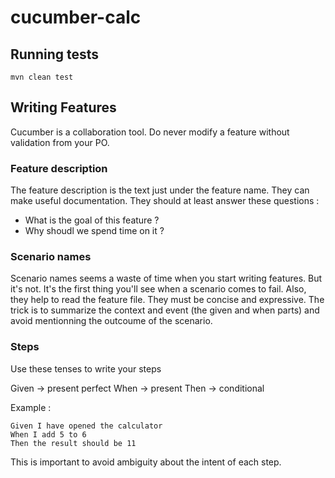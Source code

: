 # cucumber-calc

##  Running tests

    mvn clean test

## Writing Features

Cucumber is a collaboration tool. Do never modify a feature without validation from your PO.

### Feature description

The feature description is the text just under the feature name. They can make useful documentation.
They should at least answer these questions :
- What is the goal of this feature ?
- Why shoudl we spend time on it ?

### Scenario names

Scenario names seems a waste of time when you start writing features. But it's not. It's the first thing you'll see when a scenario comes to fail.
Also, they help to read the feature file.
They must be concise and expressive.
The trick is to summarize the context and event (the given and when parts) and avoid mentionning the outcoume of the scenario.

### Steps

Use these tenses to write your steps

Given -> present perfect
When -> present
Then -> conditional
    
Example :

    Given I have opened the calculator
    When I add 5 to 6
    Then the result should be 11

This is important to avoid ambiguity about the intent of each step.
